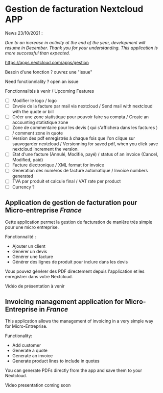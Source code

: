 # Gestion de facturation Nextcloud APP

News 23/10/2021 :

*Due to an increase in activity at the end of the year, development will resume in December. Thank you for your understanding. This application is more successful than expected.*

https://apps.nextcloud.com/apps/gestion

Besoin d'une fonction ? ouvrez une "issue"

Need fonctionnlality ? open an issue

Fonctionnalités à venir / Upcoming Features

- [ ] Modifier le logo / logo
- [ ] Envoie de la facture par mail via nextcloud / Send mail with nextcloud with the quote or bill
- [ ] Créer une zone statistique pour pouvoir faire sa compta / Create an accounting statistique zone
- [ ] Zone de commentaire pour les devis ( qui s'affichera dans les factures ) / comment zone in quote
- [ ] Version des pdf enregistrés à chaque fois que l'on clique sur sauvegarder nextcloud / Versionning for saved pdf, when you click save nextcloud increment the version.
- [ ] Etat d'une facture (Annulé, Modifié, payé) / status of an invoice (Cancel, Modified, paid)
- [ ] Facture électronique / XML format for invoice
- [ ] Generation des numéros de facture automatique / Invoice numbers generated
- [ ] TVA par produit et calcule final / VAT rate per product
- [ ] Currency ?

## Application de gestion de facturation pour Micro-entreprise *France*

Cette application permet la gestion de facturation de manière très simple pour une micro entreprise.

Fonctionnalité : 
* Ajouter un client
* Générer un devis
* Générer une facture
* Générer des lignes de produit pour inclure dans les devis

Vous pouvez générer des PDF directement depuis l'application et les enregistrer dans votre Nextcloud.

Vidéo de présentation à venir

## Invoicing management application for Micro-Entreprise in *France* 

This application allows the management of invoicing in a very simple way for Micro-Entreprise.

Functionality:

* Add customer
* Generate a quote
* Generate an invoice
* Generate product lines to include in quotes

You can generate PDFs directly from the app and save them to your Nextcloud.

Video presentation coming soon
